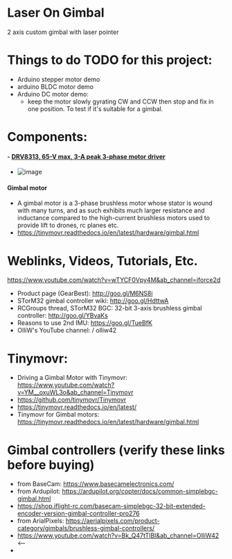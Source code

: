 # Laser On Gimbal
2 axis custom gimbal with laser pointer


# Things to do TODO for this project:
- Arduino stepper motor demo
- arduino BLDC motor demo
- Arduino DC motor demo:
  - keep the motor slowly gyrating CW and CCW then stop and fix in one position. To test if it's suitable for a gimbal.  


# Components:
#### - [DRV8313, 65-V max, 3-A peak 3-phase motor driver](https://www.ti.com/product/DRV8313#:~:text=The%20DRV8313%20provides%20three%20individually,2%2DH%2Dbridge%20configuration.)
  - ![image](https://user-images.githubusercontent.com/42329930/226759702-d4d19a19-e6f5-4592-a5da-2082641f13b1.png)
  
#### Gimbal motor
- A gimbal motor is a 3-phase brushless motor whose stator is wound with many turns, and as such exhibits much larger resistance and inductance compared to the high-current brushless motors used to provide lift to drones, rc planes etc.
- https://tinymovr.readthedocs.io/en/latest/hardware/gimbal.html



# Weblinks, Videos, Tutorials, Etc.
https://www.youtube.com/watch?v=wTYCF0Vpy4M&ab_channel=iforce2d
- Product page (GearBest): http://goo.gl/M6NS8i
- STorM32 gimbal controller wiki: http://goo.gl/HdttwA
- RCGroups thread, STorM32 BGC: 32-bit 3-axis brushless gimbal controller: http://goo.gl/YBvaKs
- Reasons to use 2nd IMU: https://goo.gl/TueBfK
- OlliW's YouTube channel:   / olliw42  
 
# Tinymovr: 
- Driving a Gimbal Motor with Tinymovr: https://www.youtube.com/watch?v=YM__oxuWL3o&ab_channel=Tinymovr
- https://github.com/tinymovr/Tinymovr
- https://tinymovr.readthedocs.io/en/latest/
- Tinymovr for Gimbal motors: https://tinymovr.readthedocs.io/en/latest/hardware/gimbal.html

# Gimbal controllers (verify these links before buying)
- from BaseCam: https://www.basecamelectronics.com/
- from Ardupilot: https://ardupilot.org/copter/docs/common-simplebgc-gimbal.html
- https://shop.iflight-rc.com/basecam-simplebgc-32-bit-extended-encoder-version-gimbal-controller-pro276
- from ArialPixels: https://aerialpixels.com/product-category/gimbals/brushless-gimbal-controllers/
- https://www.youtube.com/watch?v=Bk_Q47tTlBI&ab_channel=OlliW42   <-- 
- 






